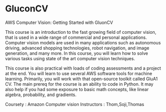 # GluconCV
AWS Computer Vision: Getting Started with GluonCV

This course is an introduction to the fast growing field of computer vision, that is used in a wide range of commercial and personal applications. Computer vision models are used in many applications such as autonomous driving, advanced shopping technologies, robot navigation, and image generation, and many more. In this course, you will learn how to solve various tasks using state of the art computer vision techniques.

This course is also practical with loads of coding assessments and a project at the end. You will learn to use several AWS software tools for machine learning. Primarily, you will work with that open-source toolkit called GluA1 CV. The main prereq for the course is an ability to code in Python. It may also help if you had some exposure to basic math concepts, like linear algebra, probability, and gradients.


Coursety : Amazon Computer vision
Instructors :
Thom,Soji,Thomas




